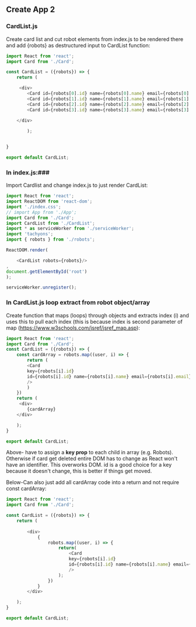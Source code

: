 ## Create App 2 ##

### CardList.js ###
Create card list and cut robot elements from index.js to be rendered there and add {robots} as destructured input to CardList function: 

```javascript
import React from 'react';
import Card from './Card';

const CardList = ({robots}) => {
	return (

	 <div>
	  	<Card id={robots[0].id} name={robots[0].name} email={robots[0].email}/>
	  	<Card id={robots[1].id} name={robots[1].name} email={robots[1].email}/>
	  	<Card id={robots[2].id} name={robots[2].name} email={robots[2].email}/>
	  	<Card id={robots[3].id} name={robots[3].name} email={robots[3].email}/>
	  	
	</div>

		);


}

export default CardList;
```
### In index.js:###

Import Cardlist and change index.js to just render CardList: 
```javascript
import React from 'react';
import ReactDOM from 'react-dom';
import './index.css';
// import App from './App';
import Card from './Card';
import CardList from './CardList';
import * as serviceWorker from './serviceWorker';
import 'tachyons';
import { robots } from './robots';

ReactDOM.render(

	<CardList robots={robots}/>
,
document.getElementById('root')
);

serviceWorker.unregister();

```
### In CardList.js loop extract from robot object/array ###

Create function that maps (loops) through objects and extracts index (i) and uses this to pull each index (this is because index is second parameter of map (https://www.w3schools.com/jsref/jsref_map.asp): 

```javascript
import React from 'react';
import Card from './Card';
const CardList = ({robots}) => {
	const cardArray = robots.map((user, i) => {
		return (
		<Card 
		key={robots[i].id} 
		id={robots[i].id} name={robots[i].name} email={robots[i].email}
		/>
		)
	})	
	return (
	 <div>
	  	{cardArray}	
	</div>

	);
}

export default CardList;


```
Above- have to assign a **key prop** to each child in array (e.g. Robots). Otherwise if card get deleted entire DOM has to change as React won't have an identifier. This overworks DOM. id is a good choice for a key because it doesn't change, this is better if things get moved.  

Below-Can also just add all cardArray code into a return and not require const cardArray:

```javascript
import React from 'react';
import Card from './Card';

const CardList = ({robots}) => {
	return (
		
		<div>
			{
				robots.map((user, i) => {
					return(
						<Card 
						key={robots[i].id} 
						id={robots[i].id} name={robots[i].name} email={robots[i].email}
						/>
					);
				})
			}
		</div>

	);
}

export default CardList;

```
